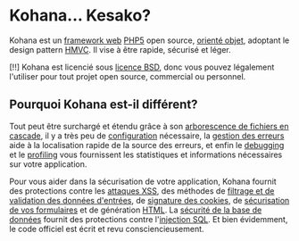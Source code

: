 # Kohana... Kesako?

Kohana est un [framework web](http://wikipedia.org/wiki/Web_Framework) [PHP5](http://php.net/manual/intro-whatis "PHP Hypertext Preprocessor") open source, [orienté objet](http://wikipedia.org/wiki/Object-Oriented_Programming), adoptant le design pattern [HMVC](http://wikipedia.org/wiki/Model–View–Controller "Model View Controller"). Il vise à être rapide, sécurisé et léger.

[!!] Kohana est licencié sous [licence BSD](http://kohanaphp.com/license), donc vous pouvez légalement l'utiliser pour tout projet open source, commercial ou personnel.

## Pourquoi Kohana est-il différent?

Tout peut être surchargé et étendu grâce à son [arborescence de fichiers en cascade](about.filesystem), il y a très peu de [configuration](about.configuration) nécessaire, la [gestion des erreurs](debugging.errors) aide à la localisation rapide de la source des erreurs, et enfin le [debugging](debugging) et le [profiling](debugging.profiling) vous fournissent les statistiques et informations nécessaires sur votre application.

Pour vous aider dans la sécurisation de votre application, Kohana fournit des protections contre les [attaques XSS](security.xss), des méthodes de [filtrage et de validation des données d'entrées](security.validation), de [signature des cookies](security.cookies), de [sécurisation de vos formulaires](security.forms) et de génération [HTML](security.html). La [sécurité de la base de données](security.database) fournit des protections contre l'[injection SQL](http://wikipedia.org/wiki/SQL_Injection). Et bien évidemment, le code officiel est écrit et revu consciencieusement.
